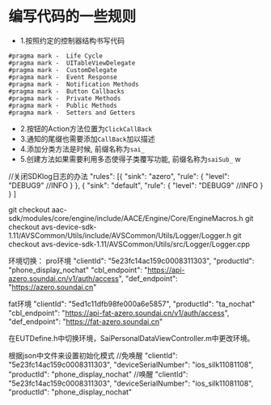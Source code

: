 # 编写代码的一些规则

- 1.按照约定的控制器结构书写代码

```
#pragma mark -  Life Cycle
#pragma mark -  UITableViewDelegate
#pragma mark -  CustomDelegate
#pragma mark -  Event Response
#pragma mark -  Notification Methods
#pragma mark -  Button Callbacks
#pragma mark -  Private Methods
#pragma mark -  Public Methods
#pragma mark -  Setters and Getters

```

- 2.按钮的Action方法位置为`ClickCallBack`
- 3.通知的尾缀也需要添加`CallBack`加以描述
- 4.添加分类方法是时候, 前缀名称为`sai_`
- 5.创建方法如果需要利用多态使得子类覆写功能, 前缀名称为`saiSub_`
 w
 
 
 //关闭SDKlog日志的办法
 "rules": [{
         "sink": "azero",
         "rule": {
             "level": "DEBUG9" //INFO
         }
     },
     {
         "sink": "default",
         "rule": {
             "level": "DEBUG9"   //INFO
         }
     }
 ]
 
 git checkout aac-sdk/modules/core/engine/include/AACE/Engine/Core/EngineMacros.h
 git checkout avs-device-sdk-1.11/AVSCommon/Utils/include/AVSCommon/Utils/Logger/Logger.h
 git checkout avs-device-sdk-1.11/AVSCommon/Utils/src/Logger/Logger.cpp







环境切换：
pro环境
"clientId": "5e23fc14ac159c0008311303",
"productId": "phone_display_nochat"
"cbl_endpoint": "https://api-azero.soundai.cn/v1/auth/access",
"def_endpoint": "https://azero.soundai.cn"


fat环境
"clientId": "5ed1c11dfb98fe000a6e5857",
"productId": "ta_nochat"
"cbl_endpoint": "https://api-fat-azero.soundai.cn/v1/auth/access",
"def_endpoint": "https://fat-azero.soundai.cn"

在EUTDefine.h中切换环境，SaiPersonalDataViewController.m中更改环境。



根据json中文件来设置初始化模式
//免唤醒
"clientId": "5e23fc14ac159c0008311303",
"deviceSerialNumber": "ios_silk11081108",
"productId": "phone_display_nochat"
//唤醒
"clientId": "5e23fc14ac159c0008311303",
"deviceSerialNumber": "ios_silk11081108",
"productId": "phone_display_nochat"

